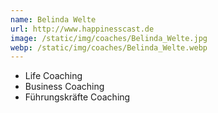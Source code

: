 ```yaml
---
name: Belinda Welte
url: http://www.happinesscast.de
image: /static/img/coaches/Belinda_Welte.jpg
webp: /static/img/coaches/Belinda_Welte.webp
---
```


<ul><li>Life Coaching</li><li>Business Coaching</li><li>Führungskräfte Coaching</li></ul>